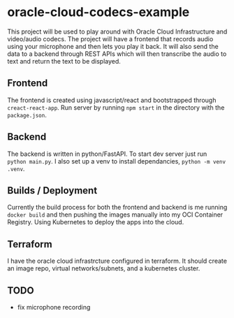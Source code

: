# oracle-cloud-codecs-example
This project will be used to play around with Oracle Cloud Infrastructure and video/audio codecs. The project will have a frontend that records audio using your microphone and then lets you play it back. It will also send the data to a backend through REST APIs which will then transcribe the audio to text and return the text to be displayed.

## Frontend
The frontend is created using javascript/react and bootstrapped through `creact-react-app`. 
Run server by running `npm start` in the directory with the `package.json`.

## Backend
The backend is written in python/FastAPI. To start dev server just run 
`python main.py`. I also set up a venv to install dependancies, 
`python -m venv .venv`.

## Builds / Deployment
Currently the build process for both the frontend and backend is me running `docker build` and then pushing the images manually into my OCI Container Registry. Using Kubernetes to deploy the apps into the cloud. 

## Terraform
I have the oracle cloud infrastrcture configured in terraform. It should create an image repo, virtual networks/subnets, and a kubernetes cluster. 

## TODO
- fix microphone recording 